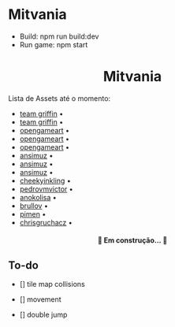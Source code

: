 # Mitvania

- Build: npm run build:dev
- Run game: npm start



<h1 align="center">Mitvania</h1>

<p>Lista de Assets até o momento:</p>
<ul>
<li>
<a href="https://teamgriffin.itch.io/molly-asset-pack">team griffin</a> •
</li>
<li>
<a href="https://teamgriffin.itch.io/christian-asset-pack">team griffin</a> • 
</li>
<li>
<a href="https://opengameart.org/content/dungeon-crawl-32x32-tiles">opengameart</a> • 
</li>
<li>
<a href="https://opengameart.org/content/2d-rpg-enemy-set">opengameart</a> • 
</li>
<li>
<a href="https://opengameart.org/content/bosses-and-monsters-spritesheets-ars-notoria">opengameart</a> • 
</li>
<li>
<a href="https://ansimuz.itch.io/gothicvania-townr">ansimuz</a> •
</li>
<li>
<a href="https://ansimuz.itch.io/gothicvania-cemetery">ansimuz</a> •
</li>
<li>
<a href="https://ansimuz.itch.io/explosion-animations-pack">ansimuz</a> •
</li>
<li>
<a href="https://cheekyinkling.itch.io/shikashis-fantasy-icons-pack">cheekyinkling</a> •
</li>
<li>
<a href="https://pedrovmvictor.itch.io/metroidvania-demo-godot?download">pedrovmvictor</a> •
</li>
<li>
<a href="https://anokolisa.itch.io/moon-graveyardy">anokolisa</a> •
</li>
<li>
<a href="https://brullov.itch.io/2d-platformer-asset-pack-castle-of-despair">brullov</a> •
</li>
<li>
<a href="https://pimen.itch.io/magical-animation-effects">pimen</a> •
</li>
<li>
<a href="https://chrisgruchacz.itch.io/fantasy-tavern-music-pack">chrisgruchacz</a> •
</li>
</ul>


<h4 align="center"> 
	🚧 Em construção...  🚧

</h4>

## To-do

- [] tile map collisions

- [] movement 

- [] double jump 
